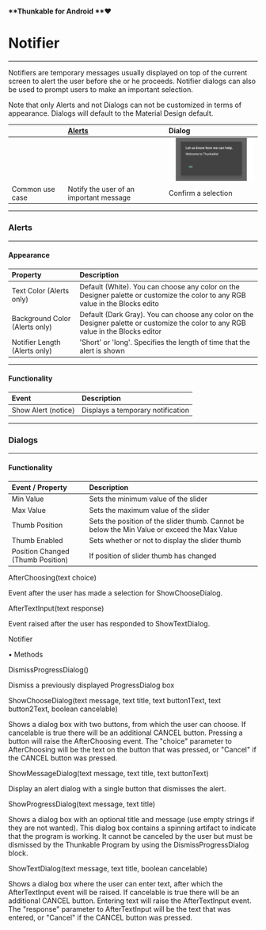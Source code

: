 #### **Thunkable for Android **❤

# Notifier

---

Notifiers are temporary messages usually displayed on top of the current screen to alert the user before she or he proceeds.  Notifier dialogs can also be used to prompt users to make an important selection.

Note that only Alerts and not Dialogs can not be customized in terms of appearance. Dialogs will default to the Material Design default.

|  | [Alerts](#alerts) | Dialog |
| :--- | :--- | :--- |
|  |  | ![](/assets/notifier.png) |
| Common use case | Notify the user of an important message | Confirm a selection |

---

### Alerts

---

#### **Appearance**

| Property | Description |
| :--- | :--- |
| Text Color \(Alerts only\) | Default \(White\). You can choose any color on the Designer palette or customize the color to any RGB value in the Blocks edito |
| Background Color \(Alerts only\) | Default \(Dark Gray\). You can choose any color on the Designer palette or customize the color to any RGB value in the Blocks editor |
| Notifier Length \(Alerts only\) | 'Short' or 'long'. Specifies the length of time that the alert is shown |

---

#### Functionality

| Event | Description |
| :--- | :--- |
| Show Alert \(notice\) | Displays a temporary notification |

---

### Dialogs

---

#### Functionality

| Event / Property | Description |
| :--- | :--- |
| Min Value | Sets the minimum value of the slider |
| Max Value | Sets the maximum value of the slider |
| Thumb Position | Sets the position of the slider thumb. Cannot be below the Min Value or exceed the Max Value |
| Thumb Enabled | Sets whether or not to display the slider thumb |
| Position Changed \(Thumb Position\) | If position of slider thumb has changed |

AfterChoosing\(text choice\)

Event after the user has made a selection for ShowChooseDialog.

AfterTextInput\(text response\)

Event raised after the user has responded to ShowTextDialog.

Notifier

• Methods

DismissProgressDialog\(\)

Dismiss a previously displayed ProgressDialog box

ShowChooseDialog\(text message, text title, text button1Text, text button2Text, boolean cancelable\)

Shows a dialog box with two buttons, from which the user can choose. If cancelable is true there will be an additional CANCEL button. Pressing a button will raise the AfterChoosing event. The "choice" parameter to AfterChoosing will be the text on the button that was pressed, or "Cancel" if the CANCEL button was pressed.

ShowMessageDialog\(text message, text title, text buttonText\)

Display an alert dialog with a single button that dismisses the alert.

ShowProgressDialog\(text message, text title\)

Shows a dialog box with an optional title and message \(use empty strings if they are not wanted\). This dialog box contains a spinning artifact to indicate that the program is working. It cannot be canceled by the user but must be dismissed by the Thunkable Program by using the DismissProgressDialog block.

ShowTextDialog\(text message, text title, boolean cancelable\)

Shows a dialog box where the user can enter text, after which the AfterTextInput event will be raised. If cancelable is true there will be an additional CANCEL button. Entering text will raise the AfterTextInput event. The "response" parameter to AfterTextInput will be the text that was entered, or "Cancel" if the CANCEL button was pressed.

